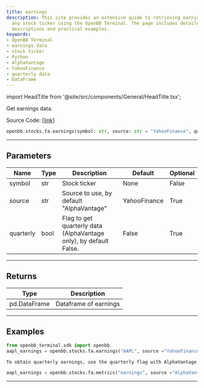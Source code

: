 ```yaml
---
title: earnings
description: This site provides an extensive guide to retrieving earnings data of
  any stock ticker using the OpenBB Terminal. The page includes detailed parameters
  descriptions and practical examples.
keywords:
- OpenBB Terminal
- earnings data
- stock ticker
- Python
- AlphaVantage
- YahooFinance
- quarterly data
- DataFrame
---
```


import HeadTitle from '@site/src/components/General/HeadTitle.tsx';

<HeadTitle title="earnings - Fa - Stocks - Reference | OpenBB SDK Docs" />

Get earnings data.

Source Code: [[link](https://github.com/OpenBB-finance/OpenBBTerminal/tree/main/openbb_terminal/stocks/fundamental_analysis/sdk_helpers.py#L203)]

```python
openbb.stocks.fa.earnings(symbol: str, source: str = "YahooFinance", quarterly: bool = False)
```

---

## Parameters

| Name | Type | Description | Default | Optional |
| ---- | ---- | ----------- | ------- | -------- |
| symbol | str | Stock ticker | None | False |
| source | str | Source to use, by default "AlphaVantage" | YahooFinance | True |
| quarterly | bool | Flag to get quarterly data (AlphaVantage only), by default False. | False | True |


---

## Returns

| Type | Description |
| ---- | ----------- |
| pd.DataFrame | Dataframe of earnings |
---

## Examples

```python
from openbb_terminal.sdk import openbb
aapl_earnings = openbb.stocks.fa.earnings("AAPL", source ="YahooFinance)
```

```
To obtain quarterly earnings, use the quarterly flag with AlphaVantage
```
```python
aapl_earnings = openbb.stocks.fa.metrics("earnings", source ="AlphaVantage, quarterly=True)
```

---
